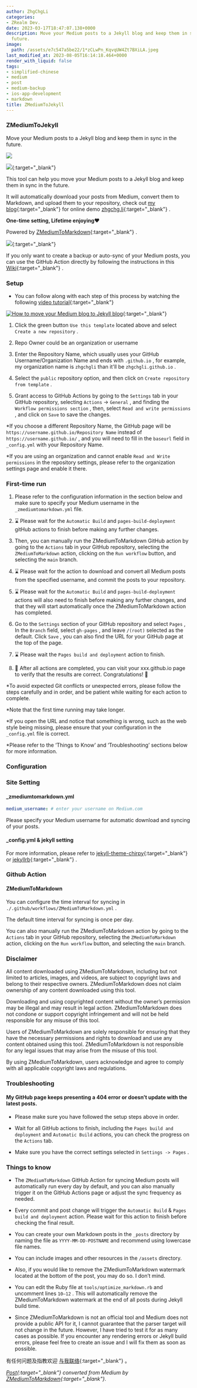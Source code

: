 ```yaml
---
author: ZhgChgLi
categories:
- ZRealm Dev.
date: 2023-03-17T18:47:07.138+0000
description: Move your Medium posts to a Jekyll blog and keep them in sync in the
  future.
image:
  path: /assets/e7c547a5be22/1*zCLwPn_KqvqUW4Zt7BXiLA.jpeg
last_modified_at: 2023-08-05T16:14:18.464+0000
render_with_liquid: false
tags:
- simplified-chinese
- medium
- post
- medium-backup
- ios-app-development
- markdown
title: ZMediumToJekyll
---
```


### ZMediumToJekyll



Move your Medium posts to a Jekyll blog and keep them in sync in the future.



![](/assets/e7c547a5be22/1*zCLwPn_KqvqUW4Zt7BXiLA.jpeg)



[![](https://opengraph.githubassets.com/606f1a4a3ff52cde0e6491d2caa256537f0d0b2b01358ffb2f2e0bb5696f1f19/ZhgChgLi/ZMediumToJekyll)](https://github.com/ZhgChgLi/ZMediumToJekyll){:target="_blank"}



This tool can help you move your Medium posts to a Jekyll blog and keep them in sync in the future.



It will automatically download your posts from Medium, convert them to Markdown, and upload them to your repository, check out [my blog](https://github.com/ZhgChgLi/zhgchgli.github.io/){:target="_blank"} for online demo [zhgchg.li](https://zhgchg.li/){:target="_blank"} .



**One-time setting, Lifetime enjoying❤️**



Powered by [ZMediumToMarkdown](https://github.com/ZhgChgLi/ZMediumToMarkdown){:target="_blank"} .



[![](https://repository-images.githubusercontent.com/493527574/9b5b7025-cc95-4e81-84a9-b38706093c27)](https://github.com/ZhgChgLi/ZMediumToMarkdown){:target="_blank"}



If you only want to create a backup or auto-sync of your Medium posts, you can use the GitHub Action directly by following the instructions in this [Wiki](https://github.com/ZhgChgLi/ZMediumToMarkdown/wiki/How-to-use-Github-Action-as-your-free-&-no-code-Medium-Posts-backup-service){:target="_blank"} .



### Setup



- You can follow along with each step of this process by watching the following [video tutorial](https://www.youtube.com/watch?v=qsnZKFL3vks){:target="_blank"}



[![How to move your Medium blog to Jekyll blog](/assets/e7c547a5be22/4dc7_hqdefault.jpg "How to move your Medium blog to Jekyll blog")](https://www.youtube.com/watch?v=qsnZKFL3vks){:target="_blank"}



1. Click the green button `Use this template` located above and select `Create a new repository` .


2. Repo Owner could be an organization or username


3. Enter the Repository Name, which usually uses your GitHub Username/Organization Name and ends with `.github.io` , for example, my organization name is `zhgchgli` than it'll be `zhgchgli.github.io` .


4. Select the `public` repository option, and then click on `Create repository from template` .


5. Grant access to GitHub Actions by going to the `Settings` tab in your GitHub repository, selecting `Actions` -&gt; `General` , and finding the `Workflow permissions section` , then, select `Read and write permissions` , and click on `Save` to save the changes.



*If you choose a different Repository Name, the GitHub page will be `https://username.github.io/Repository Name` instead of `https://username.github.io/` , and you will need to fill in the `baseurl` field in `_config.yml` with your Repository Name.



*If you are using an organization and cannot enable `Read and Write permissions` in the repository settings, please refer to the organization settings page and enable it there.



### First-time run



1. Please refer to the configuration information in the section below and make sure to specify your Medium username in the `_zmediumtomarkdown.yml` file.


2. ⌛️ Please wait for the `Automatic Build` and `pages-build-deployment` gitHub actions to finish before making any further changes.


3. Then, you can manually run the ZMediumToMarkdown GitHub action by going to the `Actions` tab in your GitHub repository, selecting the `ZMediumToMarkdown` action, clicking on the `Run workflow` button, and selecting the `main` branch.


4. ⌛️ Please wait for the action to download and convert all Medium posts from the specified username, and commit the posts to your repository.


5. ⌛️ Please wait for the `Automatic Build` and `pages-build-deployment` actions will also need to finish before making any further changes, and that they will start automatically once the ZMediumToMarkdown action has completed.


6. Go to the `Settings` section of your GitHub repository and select `Pages` , In the `Branch` field, select `gh-pages` , and leave `/(root)` selected as the default. Click `Save` , you can also find the URL for your GitHub page at the top of the page.


7. ⌛️ Please wait the `Pages build and deployment` action to finish.


8. 🎉 After all actions are completed, you can visit your xxx.github.io page to verify that the results are correct. Congratulations! 🎉



*To avoid expected Git conflicts or unexpected errors, please follow the steps carefully and in order, and be patient while waiting for each action to complete.



*Note that the first time running may take longer.



*If you open the URL and notice that something is wrong, such as the web style being missing, please ensure that your configuration in the `_config.yml` file is correct.



*Please refer to the ‘Things to Know’ and ‘Troubleshooting’ sections below for more information.



### Configuration



### Site Setting



#### _zmediumtomarkdown.yml



```yaml
medium_username: # enter your username on Medium.com
```



Please specify your Medium username for automatic download and syncing of your posts.



#### _config.yml & jekyll setting



For more information, please refer to [jekyll-theme-chirpy](https://github.com/cotes2020/jekyll-theme-chirpy/){:target="_blank"} or [jekyllrb](https://jekyllrb.com/){:target="_blank"} .



### Github Action



#### ZMediumToMarkdown



You can configure the time interval for syncing in `./.github/workflows/ZMediumToMarkdown.yml` .



The default time interval for syncing is once per day.



You can also manually run the ZMediumToMarkdown action by going to the `Actions` tab in your GitHub repository, selecting the `ZMediumToMarkdown` action, clicking on the `Run workflow` button, and selecting the `main` branch.



### Disclaimer



All content downloaded using ZMediumToMarkdown, including but not limited to articles, images, and videos, are subject to copyright laws and belong to their respective owners. ZMediumToMarkdown does not claim ownership of any content downloaded using this tool.



Downloading and using copyrighted content without the owner’s permission may be illegal and may result in legal action. ZMediumToMarkdown does not condone or support copyright infringement and will not be held responsible for any misuse of this tool.



Users of ZMediumToMarkdown are solely responsible for ensuring that they have the necessary permissions and rights to download and use any content obtained using this tool. ZMediumToMarkdown is not responsible for any legal issues that may arise from the misuse of this tool.



By using ZMediumToMarkdown, users acknowledge and agree to comply with all applicable copyright laws and regulations.



### Troubleshooting



#### My GitHub page keeps presenting a 404 error or doesn’t update with the latest posts.



- Please make sure you have followed the setup steps above in order.


- Wait for all GitHub actions to finish, including the `Pages build and deployment` and `Automatic Build` actions, you can check the progress on the `Actions` tab.


- Make sure you have the correct settings selected in `Settings -> Pages` .



### Things to know



- The `ZMediumToMarkdown` GitHub Action for syncing Medium posts will automatically run every day by default, and you can also manually trigger it on the GitHub Actions page or adjust the sync frequency as needed.


- Every commit and post change will trigger the `Automatic Build` & `Pages build and deployment` action. Please wait for this action to finish before checking the final result.


- You can create your own Markdown posts in the `_posts` directory by naming the file as `YYYY-MM-DD-POSTNAME` and recommend using lowercase file names.


- You can include images and other resources in the `/assets` directory.


- Also, if you would like to remove the ZMediumToMarkdown watermark located at the bottom of the post, you may do so. I don’t mind.


- You can edit the Ruby file at `tools/optimize_markdown.rb` and uncomment lines `10–12` . This will automatically remove the ZMediumToMarkdown watermark at the end of all posts during Jekyll build time.


- Since ZMediumToMarkdown is not an official tool and Medium does not provide a public API for it, I cannot guarantee that the parser target will not change in the future. However, I have tried to test it for as many cases as possible. If you encounter any rendering errors or Jekyll build errors, please feel free to create an issue and I will fix them as soon as possible.



有任何问题及指教欢迎 [与我联络](https://www.zhgchg.li/contact){:target="_blank"} 。



*[Post](https://medium.com/zrealm-ios-dev/zmediumtojekyll-e7c547a5be22){:target="_blank"} converted from Medium by [ZMediumToMarkdown](https://github.com/ZhgChgLi/ZMediumToMarkdown){:target="_blank"}.*